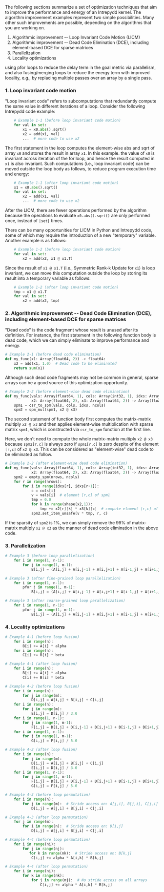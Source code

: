 The following sections summarize a set of  optimization techniques that
aim to improve the performance and energy of an Intrepydd kernel.  The
algorithm improvement examples represent two simple possibilities.
Many other such improvements are possible, depending on the algorithms
that you are working on.
1. Algorithmic improvement -- Loop Invariant Code Motion (LICM)
2. Algorithmic improvement -- Dead Code Elimination (DCE), including element-based DCE for sparse matrices
3. Parallelization
4. Locality optimizations

 using pfor loops to reduce the delay term in the goal metric via parallelism,
   and also fusing/merging loops to reduce the energy term with
   improved locality, e.g., by replacing multiple passes over an array
   by a single pass.

### 1. Loop invariant code motion

"Loop invariant code" refers to subcomputations that redundantly compute the same
value in different iterations of a loop.  Consider the following
Intrepydd code example:
```python
    # Example 1-1 (before loop invariant code motion)
    for val in set:
        x1 = x0.abs().sqrt()
        x2 = add(x1, val)
        ...  # more code to use x2
```
The first statement in the loop computes the element-wise abs and sqrt of
array `x0` and stores the result in array `x1`.  In this example.  the value of
`x0` is invariant across iteration of the for loop, and hence the result computed in
`x1` is also invariant.  Such computations (i.e., loop invariant
code) can be moved outside the loop body as follows, to reduce program execution time
and energy:
```python
    # Example 1-1 (after loop invariant code motion)
    x1 = x0.abs().sqrt()
    for val in set:
        x2 = add(x1, val)
        ...  # more code to use x2
```
After the LICM, there are fewer operations performed by the algorithm because
the operations to evaluate `x0.abs().sqrt()` are only performed once,
instead of `|set|` times.

There can be many opportunities for LICM in Python and Intrepydd
code, some of which may require the introduction of a new "temporary" variable.  Another example is as follows:
```python
    # Example 1-2 (before loop invariant code motion)
    for val in set:
        x2 = add(x2, x1 @ x1.T)
```
Since the result of `x1 @ x1.T` (i.e., Symmetric Rank-k Update for
`x1`) is loop invariant, we can move this computation outside the loop
by storing its
result into a temporary variable as follows:
```python
    # Example 1-2 (after loop invariant code motion)
    tmp = x1 @ x1.T
    for val in set:
        x2 = add(x2, tmp)
```

### 2. Algorithmic improvement -- Dead Code Elimination (DCE), including element-based DCE for sparse matrices

"Dead code" is the code fragment whose result is unused after its
definition.  For instance, the first statement in the following
function body is dead code, which we can simply eliminate to improve
performance and energy.

```python
# Example 2-1 (before dead code elimination)
def my_func(x1: Array(float64, 2)) -> float64:
    x2 = add(x1, 1.0)  # Dead code to be eliminated
    return sum(x1)
```

Although such dead code fragments may not be common in general, sparse
arrays can be a good source of this optimization opportunity.

```python
# Example 2-2 (before element-wise dead code elimination)
def my_func(vals: Array(float64, 1), cols: Array(int32, 1), idxs: Array(int32, 1), nrows: int32, ncols: int32,
            x2: Array(float64, 2), x3: Array(float64, 2)) -> Array(float64):
    spm1 = csr_to_spm(vals, cols, idxs, ncols)
    spm2 = spm_mul(spm1, x2 @ x3)
```

The second statement of function body first computes the matrix-matrix
multiply `x2 @ x3` and then applies element-wise multiplication with
sparse matrix `spm1`, which is constructed via `csr_to_spm` function
at the first line.

Here, we don't need to compute the whole matrix-matrix multiply `x2 @ x3`
because `spm2[r,c]` is always zero if `spm1[r,c]` is zero despite of
the element `[r,c]` of `x2 @ x3`.  This can be considered as
"element-wise" dead code to be eliminated as follow.

```python
# Example 2-2 (after element-wise dead code elimination)
def my_func(vals: Array(float64, 1), cols: Array(int32, 1), idxs: Array(int32, 1), nrows: int32, ncols: int32,
            x2: Array(float64, 2), x3: Array(float64, 2)) -> Array(float64):
    spm2 = empty_spm(nrows, ncols)
    for r in range(nrows):
        for i in range(idxs[r], idxs[r+1]):
            c = cols[i]
            v = vals[i]  # element [r,c] of spm1
            tmp = 0.0
            for k in range(shape(x2,1)):
                tmp += x2[r][k] * x3[k][c]  # compute element [r,c] of x2 @ x3
            spm2.set_item_unsafe(v * tmp, r, c)
```

If the sparsity of `spm2` is 1%, we can simply remove the 99% of
matrix-matrix multiply `x2 @ x3` as the manner of dead code
elimination in the above code.

### 3. Parallelization 

```python
# Example 3 (before loop parallelization)
    for i in range(1, n-1):
        for j in range(1, m-1):
            B[i,j] = (A[i,j] + A[i,j-1] + A[i,j+1] + A[i-1,j] + A[i+1,j]) / 5.0
```

```python
# Example 3 (after fine-grained loop parallelization)
    for i in range(1, n-1):
        pfor j in range(1, m-1):
            B[i,j] = (A[i,j] + A[i,j-1] + A[i,j+1] + A[i-1,j] + A[i+1,j]) / 5.0
```

```python
# Example 3 (after coarse-grained loop parallelization)
    for i in range(1, n-1):
        pfor j in range(1, m-1):
            B[i,j] = (A[i,j] + A[i,j-1] + A[i,j+1] + A[i-1,j] + A[i+1,j]) / 5.0
```

### 4. Locality optimizations

```python
# Example 4-1 (before loop fusion)
    for i in range(n):
        B[i] += A[i] * alpha
    for i in range(n):
        C[i] += B[i] * beta
```

```python
# Example 4-1 (after loop fusion)
    for i in range(n):
        B[i] += A[i] * alpha
        C[i] += B[i] * beta
```

```python
# Example 4-2 (before loop fusion)
    for i in range(n):
        for j in range(m):
            D[i,j] = A[i,j] + B[i,j] + C[i,j]
    for i in range(n):
        for j in range(m):
            E[i,j] = D[i,j] / 3.0
    for i in range(1, n-1):
        for j in range(1, m-1):
            F[i,j] = D[i,j] + D[i,j-1] + D[i,j+1] + D[i-1,j] + D[i+1,j]
    for i in range(1, n-1):
        for j in range(1, m-1):
            G[i,j] = F[i,j] / 5.0
```

```python
# Example 4-2 (after loop fusion)
    for i in range(n):
        for j in range(m):
            D[i,j] = A[i,j] + B[i,j] + C[i,j]
            E[i,j] = D[i,j] / 3.0
    for i in range(1, n-1):
        for j in range(1, m-1):
            F[i,j] = D[i,j] + D[i,j-1] + D[i,j+1] + D[i-1,j] + D[i+1,j]
            G[i,j] = F[i,j] / 5.0
```

```python
# Example 4-3 (before loop permutation)
    for i in range(n):
        for j in range(m):  # Stride access on: A[j,i], B[j,i], C[j,i]
            D[i,j] = A[j,i] + B[j,i] + C[j,i]
```

```python
# Example 4-3 (after loop permutation)
    for j in range(m):
        for i in range(n):  # Stride access on: D[i,j]
            D[i,j] = A[j,i] + B[j,i] + C[j,i]
```

```python
# Example 4-4 (before loop permutation)
    for i in range(ni):
        for j in range(nj):
           for k in range(nk):  # Stride access on: B[k,j]
            C[i,j] += alpha * A[i,k] * B[k,j]
```

```python
# Example 4-4 (after loop permutation)
    for i in range(ni):
        for k in range(nk):
            for j in range(nj):  # No stride access on all arrays
                C[i,j] += alpha * A[i,k] * B[k,j]
```
